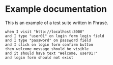 # Example documentation

This is an example of a test suite written in Phrasé.

```phrasé
when I visit "http://localhost:3000"
and I type "user01" on login form login field
and I type "password" on password field
and I click on login form confirm button
then welcome message should be visible
and it should have text "Welcome, user01!"
and login form should not exist
```